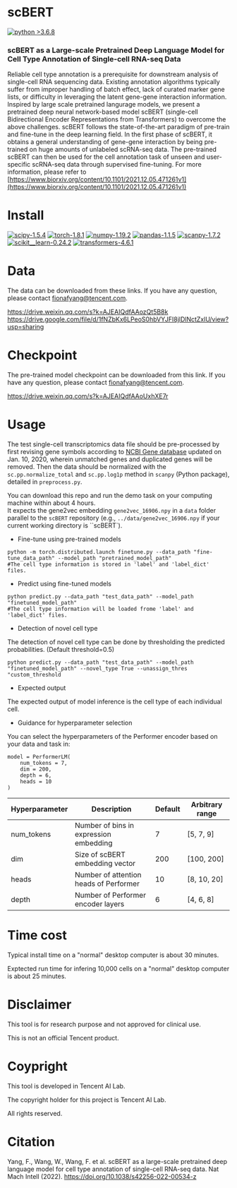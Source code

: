 # scBERT

[![python >3.6.8](https://img.shields.io/badge/python-3.6.8-brightgreen)](https://www.python.org/) 

### scBERT as a Large-scale Pretrained Deep Language Model for Cell Type Annotation of Single-cell RNA-seq Data
Reliable cell type annotation is a prerequisite for downstream analysis of single-cell RNA sequencing data. Existing annotation algorithms typically suffer from improper handling of batch effect, lack of curated marker gene lists, or difficulty in leveraging the latent gene-gene interaction information. Inspired by large scale pretrained langurage models, we present a pretrained deep neural network-based model scBERT (single-cell Bidirectional Encoder Representations from Transformers) to overcome the above challenges. scBERT follows the state-of-the-art paradigm of pre-train and fine-tune in the deep learning field. In the first phase of scBERT, it obtains a general understanding of gene-gene interaction by being pre-trained on huge amounts of unlabeled scRNA-seq data. The pre-trained scBERT can then be used for the cell annotation task of unseen and user-specific scRNA-seq data through supervised fine-tuning. For more information, please refer to [https://www.biorxiv.org/content/10.1101/2021.12.05.471261v1](https://www.biorxiv.org/content/10.1101/2021.12.05.471261v1)

# Install

[![scipy-1.5.4](https://img.shields.io/badge/scipy-1.5.4-yellowgreen)](https://github.com/scipy/scipy) [![torch-1.8.1](https://img.shields.io/badge/torch-1.8.1-orange)](https://github.com/pytorch/pytorch) [![numpy-1.19.2](https://img.shields.io/badge/numpy-1.19.2-red)](https://github.com/numpy/numpy) [![pandas-1.1.5](https://img.shields.io/badge/pandas-1.1.5-lightgrey)](https://github.com/pandas-dev/pandas) [![scanpy-1.7.2](https://img.shields.io/badge/scanpy-1.7.2-blue)](https://github.com/theislab/scanpy) [![scikit__learn-0.24.2](https://img.shields.io/badge/scikit__learn-0.24.2-green)](https://github.com/scikit-learn/scikit-learn) [![transformers-4.6.1](https://img.shields.io/badge/transformers-4.6.1-yellow)](https://github.com/huggingface/transformers)

# Data

The data can be downloaded from these links. If you have any question, please contact fionafyang@tencent.com.
 
https://drive.weixin.qq.com/s?k=AJEAIQdfAAozQt5B8k
https://drive.google.com/file/d/1fNZbKx6LPeoS0hbVYJFI8jlDlNctZxlU/view?usp=sharing

# Checkpoint 

The pre-trained model checkpoint can be downloaded from this link. If you have any question, please contact fionafyang@tencent.com.

https://drive.weixin.qq.com/s?k=AJEAIQdfAAoUxhXE7r

# Usage

The test single-cell transcriptomics data file should be pre-processed by first revising gene symbols according to [NCBI Gene database](https://www.ncbi.nlm.nih.gov/gene) updated on Jan. 10, 2020, wherein unmatched genes and duplicated genes will be removed. Then the data should be normalized with the `sc.pp.normalize_total` and `sc.pp.log1p` method in `scanpy` (Python package), detailed in `preprocess.py`.

You can download this repo and run the demo task on your computing machine within about 4 hours.  
It expects the gene2vec embedding `gene2vec_16906.npy` in a `data` folder parallel to the `scBERT` repository (e.g., `../data/gene2vec_16906.npy` if your current working directory is ``scBERT`). 

- Fine-tune using pre-trained models
```
python -m torch.distributed.launch finetune.py --data_path "fine-tune_data_path" --model_path "pretrained_model_path"
#The cell type information is stored in 'label' and 'label_dict' files.
```


- Predict using fine-tuned models
```
python predict.py --data_path "test_data_path" --model_path "finetuned_model_path"
#The cell type information will be loaded frome 'label' and 'label_dict' files.
```


- Detection of novel cell type

The detection of novel cell type can be done by thresholding the predicted probabilities. (Default threshold=0.5)
```
python predict.py --data_path "test_data_path" --model_path "finetuned_model_path" --novel_type True --unassign_thres "custom_threshold 
```

- Expected output

The expected output of model inference is the cell type of each individual cell.

- Guidance for hyperparameter selection

You can select the hyperparameters of the Performer encoder based on your data and task in:
```
model = PerformerLM(
    num_tokens = 7,
    dim = 200,
    depth = 6,
    heads = 10
)
```
Hyperparameter|Description                            | Default | Arbitrary range
--------------|---------------------------------------| ------- | ----------------   
num_tokens    |Number of bins in expression embedding |	7       |	[5, 7, 9] 
dim           |Size of scBERT embedding vector        |	200     |	[100, 200]   
heads         |Number of attention heads of Performer |	10      |	[8, 10, 20] 
depth         |Number of Performer encoder layers     |	6       |	[4, 6, 8] 


# Time cost
Typical install time on a "normal" desktop computer is about 30 minutes.

Exptected run time for infering 10,000 cells on a "normal" desktop computer is about 25 minutes.

# Disclaimer
This tool is for research purpose and not approved for clinical use.

This is not an official Tencent product.

# Coypright

This tool is developed in Tencent AI Lab.

The copyright holder for this project is Tencent AI Lab.

All rights reserved.

# Citation
Yang, F., Wang, W., Wang, F. et al. scBERT as a large-scale pretrained deep language model for cell type annotation of single-cell RNA-seq data. Nat Mach Intell (2022). https://doi.org/10.1038/s42256-022-00534-z

